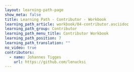 ```yaml
---
layout: learning-path-page
show_meta: false
title: Learning Path - Contributor - Workbook
learning_path_article: workbook/04-contributor.asciidoc
learning_path_group: Contributor
learning_path_menu_title: Contributor Workbook
learning_path_position: 7
learning_path_translation: ""
no_video: true
contributors:
  - name: Johannes Tigges
    url: https://github.com/lenucksi
---
```

<!--- This file autogenerated from https://github.com/InnerSourceCommons/InnerSourceLearningPath/blob/master/scripts/generate_learning_path_markdown.js -->